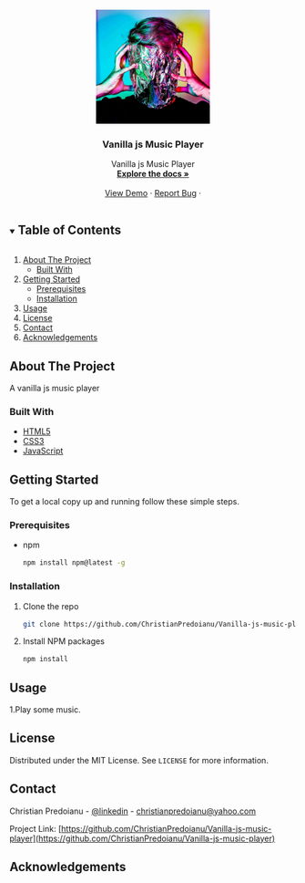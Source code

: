 
<!-- PROJECT LOGO -->
<br />
<p align="center">
  <a href="https://github.com/ChristianPredoianu/Vanilla-js-music-player">
    <img src="images/creativeminds.jpg" alt="Logo" width="200" height="200">
  </a>

  <h3 align="center">Vanilla js Music Player</h3>

  <p align="center">
   Vanilla js Music Player
    <br />
    <a href="https://github.com/ChristianPredoianu/Vanilla-js-music-player"><strong>Explore the docs »</strong></a>
    <br />
    <br />
    <a href="https://jsmusicplayer.netlify.app/">View Demo</a>
    ·
    <a href="https://github.com/ChristianPredoianu/Vanilla-js-music-player/issues">Report Bug</a>
    · 
   
  </p>
</p>



<!-- TABLE OF CONTENTS -->
<details open="open">
  <summary><h2 style="display: inline-block">Table of Contents</h2></summary>
  <ol>
    <li>
      <a href="#about-the-project">About The Project</a>
      <ul>
        <li><a href="#built-with">Built With</a></li>
      </ul>
    </li>
    <li>
      <a href="#getting-started">Getting Started</a>
      <ul>
        <li><a href="#prerequisites">Prerequisites</a></li>
        <li><a href="#installation">Installation</a></li>
      </ul>
    </li>
    <li><a href="#usage">Usage</a></li>
    <li><a href="#license">License</a></li>
    <li><a href="#contact">Contact</a></li>
    <li><a href="#acknowledgements">Acknowledgements</a></li>
  </ol>
</details>



<!-- ABOUT THE PROJECT -->
## About The Project

A vanilla js music player

### Built With

* [HTML5](https://developer.mozilla.org/en-US/docs/Glossary/HTML5)
* [CSS3](https://developer.mozilla.org/en-US/docs/Web/CSS)
* [JavaScript](https://developer.mozilla.org/en-US/docs/Web/JavaScript)




<!-- GETTING STARTED -->
## Getting Started

To get a local copy up and running follow these simple steps.

### Prerequisites

* npm
  ```sh
  npm install npm@latest -g
  ```

### Installation

1. Clone the repo
   ```sh
   git clone https://github.com/ChristianPredoianu/Vanilla-js-music-player.git
   ```
2. Install NPM packages
   ```sh
   npm install
   ``` 


   

   
   
   
   
   
<!-- USAGE EXAMPLES -->
## Usage



1.Play some music.
 


<!-- LICENSE -->
## License

Distributed under the MIT License. See `LICENSE` for more information.


<!-- CONTACT -->
## Contact

Christian Predoianu - [@linkedin](https://se.linkedin.com/in/christian-predoianu-369218157) - christianpredoianu@yahoo.com

Project Link: [https://github.com/ChristianPredoianu/Vanilla-js-music-player](https://github.com/ChristianPredoianu/Vanilla-js-music-player)



<!-- ACKNOWLEDGEMENTS -->
## Acknowledgements





<!-- MARKDOWN LINKS & IMAGES -->
<!-- https://www.markdownguide.org/basic-syntax/#reference-style-links -->
[contributors-shield]: https://img.shields.io/github/contributors/github_username/repo.svg?style=for-the-badge
[contributors-url]: https://github.com/github_username/repo/graphs/contributors
[forks-shield]: https://img.shields.io/github/forks/github_username/repo.svg?style=for-the-badge
[forks-url]: https://github.com/github_username/repo/network/members
[stars-shield]: https://img.shields.io/github/stars/github_username/repo.svg?style=for-the-badge
[stars-url]: https://github.com/github_username/repo/stargazers
[issues-shield]: https://img.shields.io/github/issues/github_username/repo.svg?style=for-the-badge
[issues-url]: https://github.com/github_username/repo/issues
[license-shield]: https://img.shields.io/github/license/github_username/repo.svg?style=for-the-badge
[license-url]: https://github.com/github_username/repo/blob/master/LICENSE.txt
[linkedin-shield]: https://img.shields.io/badge/-LinkedIn-black.svg?style=for-the-badge&logo=linkedin&colorB=555
[linkedin-url]: https://linkedin.com/in/github_username 
